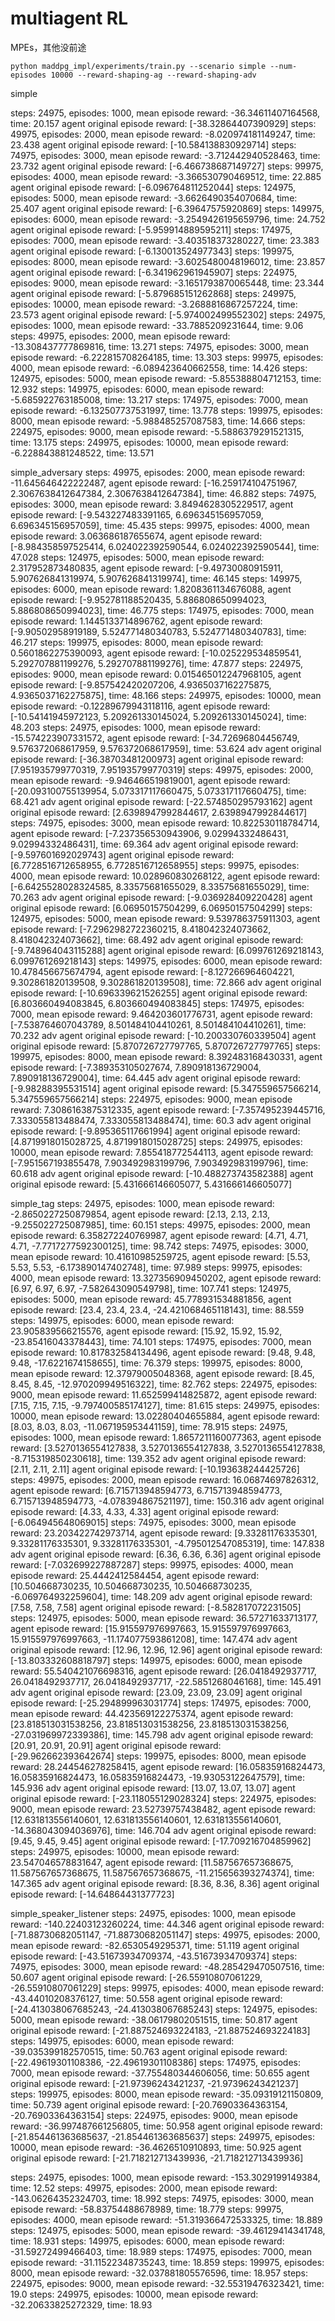 # multiagent RL

MPEs，其他没前途

```
python maddpg_impl/experiments/train.py --scenario simple --num-episodes 10000 --reward-shaping-ag --reward-shaping-adv
```
simple

steps: 24975, episodes: 1000, mean episode reward: -36.34611407164568, time: 20.157
agent original episode reward: [-38.32864407390929]
steps: 49975, episodes: 2000, mean episode reward: -8.020974181149247, time: 23.438
agent original episode reward: [-10.584138830929714]
steps: 74975, episodes: 3000, mean episode reward: -3.712442940528463, time: 23.732
agent original episode reward: [-6.466738687149727]
steps: 99975, episodes: 4000, mean episode reward: -3.366530790469512, time: 22.885
agent original episode reward: [-6.096764811252044]
steps: 124975, episodes: 5000, mean episode reward: -3.6626490354070684, time: 25.407
agent original episode reward: [-6.39647575920869]
steps: 149975, episodes: 6000, mean episode reward: -3.2549426195659796, time: 24.752
agent original episode reward: [-5.959914889595211]
steps: 174975, episodes: 7000, mean episode reward: -3.403518373280227, time: 23.383
agent original episode reward: [-6.130013524977343]
steps: 199975, episodes: 8000, mean episode reward: -3.6025480048196012, time: 23.857
agent original episode reward: [-6.341962961945907]
steps: 224975, episodes: 9000, mean episode reward: -3.1651793870065448, time: 23.344
agent original episode reward: [-5.879685151262868]
steps: 249975, episodes: 10000, mean episode reward: -3.2688816867257224, time: 23.573
agent original episode reward: [-5.974002499552302]
steps: 24975, episodes: 1000, mean episode reward: -33.7885209231644, time: 9.06
steps: 49975, episodes: 2000, mean episode reward: -13.308437777869816, time: 13.271
steps: 74975, episodes: 3000, mean episode reward: -6.222815708264185, time: 13.303
steps: 99975, episodes: 4000, mean episode reward: -6.089423640662558, time: 14.426
steps: 124975, episodes: 5000, mean episode reward: -5.855388804712153, time: 12.932
steps: 149975, episodes: 6000, mean episode reward: -5.685922763185008, time: 13.217
steps: 174975, episodes: 7000, mean episode reward: -6.132507737531997, time: 13.778
steps: 199975, episodes: 8000, mean episode reward: -5.988485257087583, time: 14.666
steps: 224975, episodes: 9000, mean episode reward: -5.5886379291521315, time: 13.175
steps: 249975, episodes: 10000, mean episode reward: -6.228843881248522, time: 13.571

simple_adversary
steps: 49975, episodes: 2000, mean episode reward: -11.645646422222487, agent episode reward: [-16.259174104751967, 2.3067638412647384, 2.3067638412647384], time: 46.882
steps: 74975, episodes: 3000, mean episode reward: 3.8494628305229517, agent episode reward: [-9.543227483391165, 6.696345156957059, 6.696345156957059], time: 45.435
steps: 99975, episodes: 4000, mean episode reward: 3.063686187655674, agent episode reward: [-8.984358597525414, 6.024022392590544, 6.024022392590544], time: 47.028
steps: 124975, episodes: 5000, mean episode reward: 2.317952873480835, agent episode reward: [-9.49730080915911, 5.907626841319974, 5.907626841319974], time: 46.145
steps: 149975, episodes: 6000, mean episode reward: 1.8208361134676088, agent episode reward: [-9.952781188520435, 5.886808650994023, 5.886808650994023], time: 46.775
steps: 174975, episodes: 7000, mean episode reward: 1.1445133714896762, agent episode reward: [-9.90502958919189, 5.524771480340783, 5.524771480340783], time: 46.217
steps: 199975, episodes: 8000, mean episode reward: 0.5601862275390093, agent episode reward: [-10.025229534859541, 5.292707881199276, 5.292707881199276], time: 47.877
steps: 224975, episodes: 9000, mean episode reward: 0.015465012247968105, agent episode reward: [-9.857542420207206, 4.9365037162275875, 4.9365037162275875], time: 48.166
steps: 249975, episodes: 10000, mean episode reward: -0.12289679943118116, agent episode reward: [-10.54141945972123, 5.209261330145024, 5.209261330145024], time: 48.203
steps: 24975, episodes: 1000, mean episode reward: -15.574223907331572, agent episode reward: [-34.72696804456749, 9.576372068617959, 9.576372068617959], time: 53.624
adv agent original episode reward: [-36.38703481200973]
agent original episode reward: [7.951935799770319, 7.951935799770319]
steps: 49975, episodes: 2000, mean episode reward: -9.946466519819001, agent episode reward: [-20.093100755139954, 5.073317117660475, 5.073317117660475], time: 68.421
adv agent original episode reward: [-22.574850295793162]
agent original episode reward: [2.6398947992844617, 2.6398947992844617]
steps: 74975, episodes: 3000, mean episode reward: 10.822530118784714, agent episode reward: [-7.237356530943906, 9.02994332486431, 9.02994332486431], time: 69.364
adv agent original episode reward: [-9.597601692029743]
agent original episode reward: [6.7728516712658955, 6.7728516712658955]
steps: 99975, episodes: 4000, mean episode reward: 10.028960830268122, agent episode reward: [-6.6425528028324585, 8.33575681655029, 8.33575681655029], time: 70.263
adv agent original episode reward: [-9.036928409220428]
agent original episode reward: [6.06950157504299, 6.06950157504299]
steps: 124975, episodes: 5000, mean episode reward: 9.539786375911303, agent episode reward: [-7.2962982722360215, 8.418042324073662, 8.418042324073662], time: 68.492
adv agent original episode reward: [-9.748964043115288]
agent original episode reward: [6.099761269218143, 6.099761269218143]
steps: 149975, episodes: 6000, mean episode reward: 10.478456675674794, agent episode reward: [-8.127266964604221, 9.302861820139508, 9.302861820139508], time: 72.866
adv agent original episode reward: [-10.696339621526255]
agent original episode reward: [6.803660494083845, 6.803660494083845]
steps: 174975, episodes: 7000, mean episode reward: 9.464203601776731, agent episode reward: [-7.538764607043789, 8.501484104410261, 8.501484104410261], time: 70.232
adv agent original episode reward: [-10.200330760339504]
agent original episode reward: [5.870726727797765, 5.870726727797765]
steps: 199975, episodes: 8000, mean episode reward: 8.392483168430331, agent episode reward: [-7.389353105027674, 7.890918136729004, 7.890918136729004], time: 64.445
adv agent original episode reward: [-9.98288395531514]
agent original episode reward: [5.347559657566214, 5.347559657566214]
steps: 224975, episodes: 9000, mean episode reward: 7.3086163875312335, agent episode reward: [-7.357495239445716, 7.333055813488474, 7.333055813488474], time: 60.3
adv agent original episode reward: [-9.895365117661994]
agent original episode reward: [4.8719918015028725, 4.8719918015028725]
steps: 249975, episodes: 10000, mean episode reward: 7.855418772544113, agent episode reward: [-7.951567193855478, 7.903492983199796, 7.903492983199796], time: 60.618
adv agent original episode reward: [-10.488273743582388]
agent original episode reward: [5.431666146605077, 5.431666146605077]

simple_tag
steps: 24975, episodes: 1000, mean episode reward: -2.8650227250879854, agent episode reward: [2.13, 2.13, 2.13, -9.255022725087985], time: 60.151
steps: 49975, episodes: 2000, mean episode reward: 6.358272240769987, agent episode reward: [4.71, 4.71, 4.71, -7.7717277592300125], time: 98.742
steps: 74975, episodes: 3000, mean episode reward: 10.41610985259725, agent episode reward: [5.53, 5.53, 5.53, -6.173890147402748], time: 97.989
steps: 99975, episodes: 4000, mean episode reward: 13.327356909450202, agent episode reward: [6.97, 6.97, 6.97, -7.582643090549798], time: 107.741
steps: 124975, episodes: 5000, mean episode reward: 45.778931534881856, agent episode reward: [23.4, 23.4, 23.4, -24.421068465118143], time: 88.559
steps: 149975, episodes: 6000, mean episode reward: 23.905839566215576, agent episode reward: [15.92, 15.92, 15.92, -23.85416043378443], time: 74.101
steps: 174975, episodes: 7000, mean episode reward: 10.817832584134496, agent episode reward: [9.48, 9.48, 9.48, -17.6221674158655], time: 76.379
steps: 199975, episodes: 8000, mean episode reward: 12.37979005048368, agent episode reward: [8.45, 8.45, 8.45, -12.970209949516322], time: 82.762
steps: 224975, episodes: 9000, mean episode reward: 11.652599414825872, agent episode reward: [7.15, 7.15, 7.15, -9.797400585174127], time: 81.615
steps: 249975, episodes: 10000, mean episode reward: 13.02280404655884, agent episode reward: [8.03, 8.03, 8.03, -11.067195953441159], time: 78.915
steps: 24975, episodes: 1000, mean episode reward: 1.8657211160077363, agent episode reward: [3.5270136554127838, 3.5270136554127838, 3.5270136554127838, -8.715319850230618], time: 139.352
adv agent original episode reward: [2.11, 2.11, 2.11]
agent original episode reward: [-10.193638244425726]
steps: 49975, episodes: 2000, mean episode reward: 16.06874697826312, agent episode reward: [6.715713948594773, 6.715713948594773, 6.715713948594773, -4.078394867521197], time: 150.316
adv agent original episode reward: [4.33, 4.33, 4.33]
agent original episode reward: [-6.064945648069015]
steps: 74975, episodes: 3000, mean episode reward: 23.203422742973714, agent episode reward: [9.33281176335301, 9.33281176335301, 9.33281176335301, -4.795012547085319], time: 147.838
adv agent original episode reward: [6.36, 6.36, 6.36]
agent original episode reward: [-7.032699227887287]
steps: 99975, episodes: 4000, mean episode reward: 25.4442412584454, agent episode reward: [10.504668730235, 10.504668730235, 10.504668730235, -6.069764932259604], time: 148.209
adv agent original episode reward: [7.58, 7.58, 7.58]
agent original episode reward: [-8.582817072231505]
steps: 124975, episodes: 5000, mean episode reward: 36.57271633713177, agent episode reward: [15.915597976997663, 15.915597976997663, 15.915597976997663, -11.174077593861208], time: 147.474
adv agent original episode reward: [12.96, 12.96, 12.96]
agent original episode reward: [-13.803332608818797]
steps: 149975, episodes: 6000, mean episode reward: 55.540421076698316, agent episode reward: [26.0418492937717, 26.0418492937717, 26.0418492937717, -22.5851268046168], time: 145.491
adv agent original episode reward: [23.09, 23.09, 23.09]
agent original episode reward: [-25.294899963031774]
steps: 174975, episodes: 7000, mean episode reward: 44.423569122275374, agent episode reward: [23.818513031538256, 23.818513031538256, 23.818513031538256, -27.031969972339386], time: 145.798
adv agent original episode reward: [20.91, 20.91, 20.91]
agent original episode reward: [-29.962662393642674]
steps: 199975, episodes: 8000, mean episode reward: 28.244546278258415, agent episode reward: [16.05835916824473, 16.05835916824473, 16.05835916824473, -19.93053122647579], time: 145.936
adv agent original episode reward: [13.07, 13.07, 13.07]
agent original episode reward: [-23.118055129028324]
steps: 224975, episodes: 9000, mean episode reward: 23.52739757438482, agent episode reward: [12.631813556140601, 12.631813556140601, 12.631813556140601, -14.368043094036976], time: 146.704
adv agent original episode reward: [9.45, 9.45, 9.45]
agent original episode reward: [-17.709216704859962]
steps: 249975, episodes: 10000, mean episode reward: 23.547046578831647, agent episode reward: [11.587567657368675, 11.587567657368675, 11.587567657368675, -11.215656393274374], time: 147.365
adv agent original episode reward: [8.36, 8.36, 8.36]
agent original episode reward: [-14.64864431377723]

simple_speaker_listener
steps: 24975, episodes: 1000, mean episode reward: -140.22403123260224, time: 44.346
agent original episode reward: [-71.88730682051147, -71.88730682051147]
steps: 49975, episodes: 2000, mean episode reward: -82.6530549295371, time: 51.119
agent original episode reward: [-43.51673934709374, -43.51673934709374]
steps: 74975, episodes: 3000, mean episode reward: -48.285429470507516, time: 50.607
agent original episode reward: [-26.55910807061229, -26.55910807061229]
steps: 99975, episodes: 4000, mean episode reward: -43.44010208376127, time: 50.558
agent original episode reward: [-24.413038067685243, -24.413038067685243]
steps: 124975, episodes: 5000, mean episode reward: -38.06179802051515, time: 50.817
agent original episode reward: [-21.887524693224183, -21.887524693224183]
steps: 149975, episodes: 6000, mean episode reward: -39.035399182570515, time: 50.763
agent original episode reward: [-22.49619301108386, -22.49619301108386]
steps: 174975, episodes: 7000, mean episode reward: -37.755480344606056, time: 50.655
agent original episode reward: [-21.97396243421237, -21.97396243421237]
steps: 199975, episodes: 8000, mean episode reward: -35.09319121150809, time: 50.739
agent original episode reward: [-20.76903364363154, -20.76903364363154]
steps: 224975, episodes: 9000, mean episode reward: -36.997487661256805, time: 50.958
agent original episode reward: [-21.854461363685637, -21.854461363685637]
steps: 249975, episodes: 10000, mean episode reward: -36.4626510910893, time: 50.925
agent original episode reward: [-21.718212713439936, -21.718212713439936]

steps: 24975, episodes: 1000, mean episode reward: -153.3029199149384, time: 12.52
steps: 49975, episodes: 2000, mean episode reward: -143.06264352324703, time: 18.992
steps: 74975, episodes: 3000, mean episode reward: -58.83754488678989, time: 18.779
steps: 99975, episodes: 4000, mean episode reward: -51.319366472533325, time: 18.889
steps: 124975, episodes: 5000, mean episode reward: -39.46129414341748, time: 18.931
steps: 149975, episodes: 6000, mean episode reward: -31.59272499466403, time: 18.989
steps: 174975, episodes: 7000, mean episode reward: -31.11522348735243, time: 18.859
steps: 199975, episodes: 8000, mean episode reward: -32.037881805576596, time: 18.957
steps: 224975, episodes: 9000, mean episode reward: -32.55319476323421, time: 19.0
steps: 249975, episodes: 10000, mean episode reward: -32.20633825272329, time: 18.93